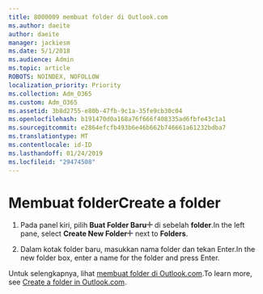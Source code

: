 ```yaml
---
title: 8000009 membuat folder di Outlook.com
ms.author: daeite
author: daeite
manager: jackiesm
ms.date: 5/1/2018
ms.audience: Admin
ms.topic: article
ROBOTS: NOINDEX, NOFOLLOW
localization_priority: Priority
ms.collection: Adm_O365
ms.custom: Adm_O365
ms.assetid: 3b8d2755-e80b-47fb-9c1a-35fe9cb30c04
ms.openlocfilehash: b191470d0a168a76f666f408335ad6fbfe43c1a1
ms.sourcegitcommit: e2864efcfb493b6e46b662b746661a61232bdba7
ms.translationtype: MT
ms.contentlocale: id-ID
ms.lasthandoff: 01/24/2019
ms.locfileid: "29474508"
---
```

# <a name="create-a-folder"></a><span data-ttu-id="6c1f1-102">Membuat folder</span><span class="sxs-lookup"><span data-stu-id="6c1f1-102">Create a folder</span></span>

1. <span data-ttu-id="6c1f1-103">Pada panel kiri, pilih **Buat Folder Baru**![buat tombol folder baru](media/d8e28612-fbdb-4d28-a4d0-14f7834cfd97.png) di sebelah **folder**.</span><span class="sxs-lookup"><span data-stu-id="6c1f1-103">In the left pane, select **Create New Folder**![The Create new folder button](media/d8e28612-fbdb-4d28-a4d0-14f7834cfd97.png) next to **Folders**.</span></span> 
    
2. <span data-ttu-id="6c1f1-104">Dalam kotak folder baru, masukkan nama folder dan tekan Enter.</span><span class="sxs-lookup"><span data-stu-id="6c1f1-104">In the new folder box, enter a name for the folder and press Enter.</span></span>
    
<span data-ttu-id="6c1f1-105">Untuk selengkapnya, lihat [membuat folder di Outlook.com](https://go.microsoft.com/fwlink/p/?linkid=873114).</span><span class="sxs-lookup"><span data-stu-id="6c1f1-105">To learn more, see [Create a folder in Outlook.com](https://go.microsoft.com/fwlink/p/?linkid=873114).</span></span>
  

